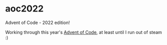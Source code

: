 # aoc2022
Advent of Code - 2022 edition!

Working through this year's [Advent of Code](https://adventofcode.com), at least until I run out of steam :)
